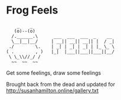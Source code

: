 # Frog Feels

        _    _                               
       (o)--(o)                              
      /.______.\      ___  ___  ___  _    __ 
      \__|__|__/     | __|| __|| __|| |  / _|
     ./        \.    | _| | _| | _| | |_ \_ \
    ( .        , )   |_|  |___||___||___||__/
     \ \_\\//_/ /                            
      ~~  ~~  ~~                             


Get some feelings, draw some feelings

Brought back from the dead and updated for http://susanhamilton.online/gallery.txt

